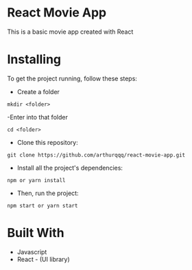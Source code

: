 # React Movie App

This is a basic movie app created with React

# Installing

To get the project running, follow these steps:
- Create a folder
```
mkdir <folder>
```

-Enter into that folder
```
cd <folder>
```

- Clone this repository:
```
git clone https://github.com/arthurqqq/react-movie-app.git
```

- Install all the project's dependencies:
```
npm or yarn install
```
- Then, run the project:
```
npm start or yarn start
```

# Built With
- Javascript
- React - (UI library)
